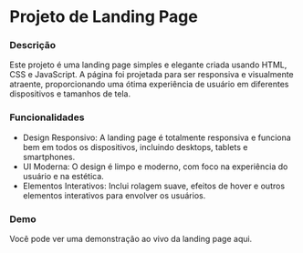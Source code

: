 # Projeto de Landing Page
### Descrição
Este projeto é uma landing page simples e elegante criada usando HTML, CSS e JavaScript. A página foi projetada para ser responsiva e visualmente atraente, proporcionando uma ótima experiência de usuário em diferentes dispositivos e tamanhos de tela.

### Funcionalidades
- Design Responsivo: A landing page é totalmente responsiva e funciona bem em todos os dispositivos, incluindo desktops, tablets e smartphones.
- UI Moderna: O design é limpo e moderno, com foco na experiência do usuário e na estética.
- Elementos Interativos: Inclui rolagem suave, efeitos de hover e outros elementos interativos para envolver os usuários.
### Demo
Você pode ver uma demonstração ao vivo da landing page aqui.
